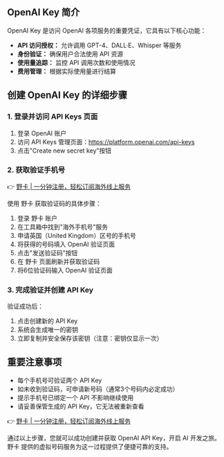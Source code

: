 ## OpenAI Key 简介

OpenAI Key 是访问 OpenAI 各项服务的重要凭证，它具有以下核心功能：

- **API 访问授权：** 允许调用 GPT-4、DALL·E、Whisper 等服务
- **身份验证：** 确保用户合法使用 API 资源
- **使用量追踪：** 监控 API 调用次数和使用情况
- **费用管理：** 根据实际使用量进行结算

## 创建 OpenAI Key 的详细步骤

### 1. 登录并访问 API Keys 页面

1. 登录 OpenAI 账户
2. 访问 API Keys 管理页面：https://platform.openai.com/api-keys
3. 点击"Create new secret key"按钮

### 2. 获取验证手机号

👉 [野卡 | 一分钟注册，轻松订阅海外线上服务](https://bit.ly/bewildcard)

使用 野卡 获取验证码的具体步骤：

1. 登录 野卡 账户
2. 在工具箱中找到"海外手机号"服务
3. 申请英国（United Kingdom）区号的手机号
4. 将获得的号码填入 OpenAI 验证页面
5. 点击"发送验证码"按钮
6. 在 野卡 页面刷新并获取验证码
7. 将6位验证码输入 OpenAI 验证页面

### 3. 完成验证并创建 API Key

验证成功后：

1. 点击创建新的 API Key
2. 系统会生成唯一的密钥
3. 立即复制并安全保存该密钥（注意：密钥仅显示一次）

## 重要注意事项

- 每个手机号可验证两个 API Key
- 如未收到验证码，可申请新号码（通常3个号码内必定成功）
- 提示手机号已绑定一个 API 不影响继续使用
- 请妥善保管生成的 API Key，它无法被重新查看

👉 [野卡 | 一分钟注册，轻松订阅海外线上服务](https://bit.ly/bewildcard)

通过以上步骤，您就可以成功创建并获取 OpenAI API Key，开启 AI 开发之旅。野卡 提供的虚拟号码服务为这一过程提供了便捷可靠的支持。